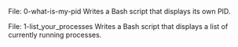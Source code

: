 File: 0-what-is-my-pid Writes a Bash script that displays its own PID.

File: 1-list_your_processes Writes a Bash script that displays a list of currently running processes.

